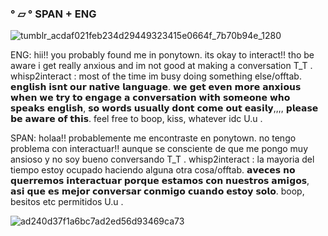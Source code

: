 ### ° ▱ ° SPAN + ENG
![tumblr_acdaf021feb234d29449323415e0664f_7b70b94e_1280](https://github.com/killerpresence/killerpresence/assets/144563947/d4275209-3d01-46aa-872a-a271800ce68f)

ENG: hii!! you probably found me in ponytown. its okay to interact!! tho be aware i get really anxious and im not good at making a conversation T_T . whisp2interact : most of the time im busy doing something else/offtab. 𝗲𝗻𝗴𝗹𝗶𝘀𝗵 𝗶𝘀𝗻𝘁 𝗼𝘂𝗿 𝗻𝗮𝘁𝗶𝘃𝗲 𝗹𝗮𝗻𝗴𝘂𝗮𝗴𝗲. 𝘄𝗲 𝗴𝗲𝘁 𝗲𝘃𝗲𝗻 𝗺𝗼𝗿𝗲 𝗮𝗻𝘅𝗶𝗼𝘂𝘀 𝘄𝗵𝗲𝗻 𝘄𝗲 𝘁𝗿𝘆 𝘁𝗼 𝗲𝗻𝗴𝗮𝗴𝗲 𝗮 𝗰𝗼𝗻𝘃𝗲𝗿𝘀𝗮𝘁𝗶𝗼𝗻 𝘄𝗶𝘁𝗵 𝘀𝗼𝗺𝗲𝗼𝗻𝗲 𝘄𝗵𝗼 𝘀𝗽𝗲𝗮𝗸𝘀 𝗲𝗻𝗴𝗹𝗶𝘀𝗵, 𝘀𝗼 𝘄𝗼𝗿𝗱𝘀 𝘂𝘀𝘂𝗮𝗹𝗹𝘆 𝗱𝗼𝗻𝘁 𝗰𝗼𝗺𝗲 𝗼𝘂𝘁 𝗲𝗮𝘀𝗶𝗹𝘆,,,, 𝗽𝗹𝗲𝗮𝘀𝗲 𝗯𝗲 𝗮𝘄𝗮𝗿𝗲 𝗼𝗳 𝘁𝗵𝗶𝘀. feel free to boop, kiss, whatever idc U.u .

SPAN: holaa!! probablemente me encontraste en ponytown. no tengo problema con interactuar!! aunque se consciente de que me pongo muy ansioso y no soy bueno conversando T_T . whisp2interact : la mayoria del tiempo estoy ocupado haciendo alguna otra cosa/offtab. 𝗮𝘃𝗲𝗰𝗲𝘀 𝗻𝗼 𝗾𝘂𝗲𝗿𝗿𝗲𝗺𝗼𝘀 𝗶𝗻𝘁𝗲𝗿𝗮𝗰𝘁𝘂𝗮𝗿 𝗽𝗼𝗿𝗾𝘂𝗲 𝗲𝘀𝘁𝗮𝗺𝗼𝘀 𝗰𝗼𝗻 𝗻𝘂𝗲𝘀𝘁𝗿𝗼𝘀 𝗮𝗺𝗶𝗴𝗼𝘀, 𝗮𝘀𝗶 𝗾𝘂𝗲 𝗲𝘀 𝗺𝗲𝗷𝗼𝗿 𝗰𝗼𝗻𝘃𝗲𝗿𝘀𝗮𝗿 𝗰𝗼𝗻𝗺𝗶𝗴𝗼 𝗰𝘂𝗮𝗻𝗱𝗼 𝗲𝘀𝘁𝗼𝘆 𝘀𝗼𝗹𝗼. boop, besitos etc permitidos U.u .

![ad240d37f1a6bc7ad2ed56d93469ca73](https://github.com/killerpresence/killerpresence/assets/144563947/92bce90a-02f8-4b13-b3e1-a9ef1bca7fd0)


